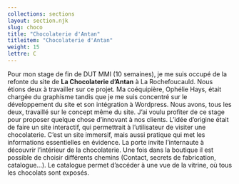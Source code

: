 ```yaml
---
collections: sections
layout: section.njk
slug: choco
title: "Chocolaterie d'Antan"
titleitem: "Chocolaterie d'Antan"
weight: 15
lettre: C
---
```


Pour mon stage de fin de DUT MMI
(10 semaines), je me suis occupé
de la refonte du site de **La Chocolaterie
d’Antan** à La Rochefoucauld. Nous
étions deux à travailler sur ce projet.
Ma coéquipière, Ophélie Hays, était
chargée du graphisme tandis
que je me suis concentré
sur le développement du site
et son intégration à Wordpress. Nous
avons, tous les deux, travaillé
sur le concept même du site.
J’ai voulu profiter de ce stage pour
proposer quelque chose d’innovant
à nos clients. L’idée d’origine
était de faire un site interactif,
qui permettrait à l’utilisateur de visiter
une chocolaterie.
C’est un site immersif, mais aussi
pratique qui met les informations
essentielles en évidence.
La porte invite l’internaute à découvrir
l’intérieur de la chocolaterie. Une fois
dans la boutique il est possible
de choisir différents chemins (Contact,
secrets de fabrication, catalogue...).
Le catalogue permet d’accéder
à une vue de la vitrine, où tous
les chocolats sont exposés.

